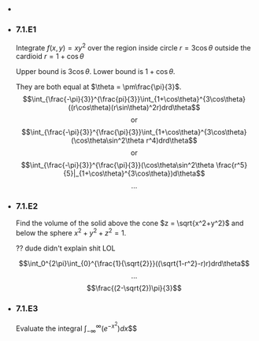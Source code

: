 -
- ### 7.1.E1
  Integrate $f(x,y) = xy^2$ over the region inside circle $r=3\cos\theta$ outside the cardioid $r=1+\cos\theta$
  
  Upper bound is $3\cos\theta$.
  Lower bound is $1+\cos\theta$.
  
  They are both equal at $\theta = \pm\frac{\pi}{3}$.
  $$\int_{\frac{-\pi}{3}}^{\frac{pi}{3}}\int_{1+\cos\theta}^{3\cos\theta}((r\cos\theta)(r\sin\theta)^2r)drd\theta$$
  $$\text{or}$$
  $$\int_{\frac{-\pi}{3}}^{\frac{\pi}{3}}\int_{1+\cos\theta}^{3\cos\theta}(\cos\theta\sin^2\theta r^4)drd\theta$$
  $$\text{or}$$
  $$\int_{\frac{-\pi}{3}}^{\frac{\pi}{3}}(\cos\theta\sin^2\theta \frac{r^5}{5}|_{1+\cos\theta}^{3\cos\theta})d\theta$$
  $$\text{...}$$
- ### 7.1.E2
  Find the volume of the solid above the cone $z = \sqrt{x^2+y^2}$ and below the sphere $x^2+y^2+z^2=1$.
  
  ?? dude didn't explain shit LOL
  
  $$\int_0^{2\pi}\int_{0}^{\frac{1}{\sqrt{2}}}((\sqrt{1-r^2}-r)r)drd\theta$$
  $$\text{...}$$
  $$\frac{(2-\sqrt{2})\pi}{3}$$
- ### 7.1.E3
  Evaluate the integral $\int_{-\infty}^\infty (e^{-x^2})dx$$$